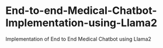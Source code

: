 # End-to-end-Medical-Chatbot-Implementation-using-Llama2
Implementation of End to End Medical Chatbot using Llama2
